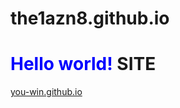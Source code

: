 the1azn8.github.io
==================
<span style="color:blue">Hello world!</span>
SITE
=
<a href= "you-win.github.io">you-win.github.io</a>
